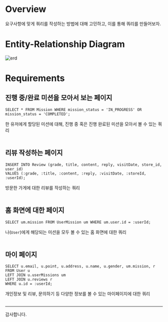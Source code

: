 # Overview

요구사항에 맞게 쿼리를 작성하는 방법에 대해 고민하고, 이를 통해 쿼리를 만들어보자.
<br>
  

# Entity-Relationship Diagram

![erd](https://github.com/oxdjww/server-study/assets/102507306/42f06229-c254-4a61-8354-881fd63bb05c)


# Requirements

## 진행 중/완료 미션을 모아서 보는 페이지

```
SELECT * FROM Mission WHERE mission_status = 'IN_PROGRESS' OR mission_status = 'COMPLETED';
```

한 유저에게 할당된 미션에 대해, 진행 중 혹은 진행 완료된 미션을 모아서 볼 수 있는 쿼리  
  <br>

## 리뷰 작성하는 페이지

```
INSERT INTO Review (grade, title, content, reply, visitDate, store_id, user_id)
VALUES (:grade, :title, :content, :reply, :visitDate, :storeId, :userId);
```

방문한 가게에 대한 리뷰를 작성하는 쿼리  
  <br>

## 홈 화면에 대한 페이지

```
SELECT um.mission FROM UserMission um WHERE um.user.id = :userId;
```

나(`User`)에게 해당되는 미션을 모두 볼 수 있는 홈 화면에 대한 쿼리  
  <br>

## 마이 페이지

```
SELECT u.email, u.point, u.address, u.name, u.gender, um.mission, r
FROM User u
LEFT JOIN u.userMissions um
LEFT JOIN u.reviews r
WHERE u.id = :userId;
```

개인정보 및 리뷰, 문의하기 등 다양한 정보를 볼 수 있는 마이페이지에 대한 쿼리  
  <br>

---

감사합니다.
